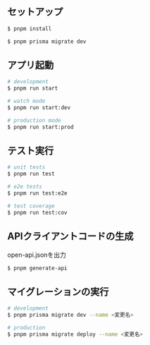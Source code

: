 ## セットアップ

```bash
$ pnpm install

$ pnpm prisma migrate dev
```

## アプリ起動

```bash
# development
$ pnpm run start

# watch mode
$ pnpm run start:dev

# production mode
$ pnpm run start:prod
```

## テスト実行

```bash
# unit tests
$ pnpm run test

# e2e tests
$ pnpm run test:e2e

# test coverage
$ pnpm run test:cov
```

## APIクライアントコードの生成

open-api.jsonを出力

```bash
$ pnpm generate-api
```

## マイグレーションの実行

```bash
# development
$ pnpm prisma migrate dev --name <変更名>

# production
$ pnpm prisma migrate deploy --name <変更名>
```
